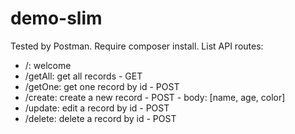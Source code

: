 # demo-slim
Tested by Postman.
Require composer install.
List API routes:
- /: welcome
- /getAll: get all records - GET
- /getOne: get one record by id - POST 
- /create: create a new record - POST - body: [name, age, color]
- /update: edit a record by id - POST
- /delete: delete a record by id - POST
